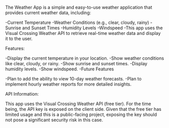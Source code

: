 The Weather App is a simple and easy-to-use weather application that provides current weather data, including:

-Current Temperature
-Weather Conditions (e.g., clear, cloudy, rainy)
-Sunrise and Sunset Times
-Humidity Levels
-Windspeed
-This app uses the Visual Crossing Weather API to retrieve real-time weather data and display it to the user.

Features:

-Display the current temperature in your location.
-Show weather conditions like clear, cloudy, or rainy.
-Show sunrise and sunset times.
-Display humidity levels.
-Show windspeed.
-Future Features

-Plan to add the ability to view 10-day weather forecasts.
-Plan to implement hourly weather reports for more detailed insights.

API Information:

This app uses the Visual Crossing Weather API (free tier). For the time being, the API key is exposed on the client side. Given that the free tier has limited usage and this is a public-facing project, exposing the key should not pose a significant security risk in this case.
